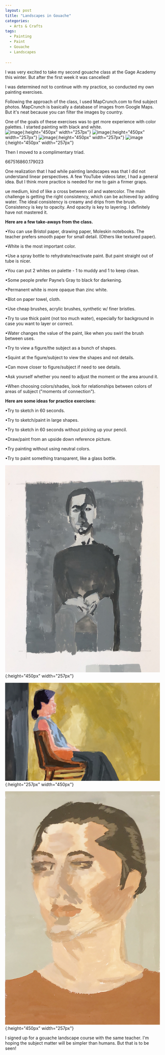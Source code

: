 ```yaml
---
layout: post
title: "Landscapes in Gouache"
categories:
  - Arts & Crafts
tags:
  - Painting
  - Paint
  - Gouache
  - Landscapes

---
```




I was very excited to take my second gouache class at the Gage Academy this winter.  But after the first week it was cancelled!

I was determined not to continue with my practice, so conducted my own painting exercises.

Following the approach of the class, I used MapCrunch.com to find subject photos.  MapCrunch is basically a database of images from Google Maps.  But it's neat because you can filter the images by country.

One of the goals of these exercises was to get more experience with color palettes.  I started painting with black and white.  
![image](/assets/images/667516926.935578.jpeg){:height="450px" width="257px"}
![image](/assets/images/667516897.351874.jpeg){:height="450px" width="257px"}
![image](/assets/images/667516860.179023.jpeg){:height="450px" width="257px"}
![image](/assets/images/667516926.935578.jpeg){:height="450px" width="257px"}

Then I moved to a complimentary triad.

667516860.179023

One realization that I had while painting landscapes was that I did not understand linear perspectives.  A few YouTube videos later, I had a general idea.  But I think more practice is needed for me to gain a firmer graps.





ue medium, kind of like a cross between oil and watercolor.  The main challenge is getting the right consistency, which can be achieved by adding water. The ideal consistency is creamy and drips from the brush.  Consistency is key to opacity.  And opacity is key to layering.  I definitely have not mastered it.

**Here are a few take-aways from the class.**

•You can use Bristol paper, drawing paper, Moleskin notebooks.  The teacher prefers smooth paper for small detail. (Others like textured paper).

•White is the most important color.

•Use a spray bottle to rehydrate/reactivate paint.  But paint straight out of tube is nicer.

•You can put 2 whites on palette - 1 to muddy and 1 to keep clean.

•Some people prefer Payne’s Gray to black for darkening.

•Permanent white is more opaque than zinc white.

•Blot on paper towel, cloth.

•Use cheap brushes, acrylic brushes, synthetic w/ finer bristles.

•Try to use thick paint (not too much water), especially for background in case you want to layer or correct.

•Water changes the value of the paint, like when you swirl the brush between uses.

•Try to view a figure/the subject as a bunch of shapes.

•Squint at the figure/subject to view the shapes and not details.

•Can move closer to figure/subject if need to see details.

•Ask yourself whether you need to adjust the moment or the area around it.

•When choosing colors/shades, look for relationships between colors of areas of subject ("moments of connection").



**Here are some ideas for practice exercises:**

•Try to sketch in 60 seconds.

•Try to sketch/paint in large shapes.

•Try to sketch in 60 seconds without picking up your pencil.

•Draw/paint from an upside down reference picture.

•Try painting without using neutral colors.

•Try to paint something transparent, like a glass bottle.

![image](/assets/images/Painting2.jpeg){:height="450px" width="257px"}


![image](/assets/images/Painting3.jpeg){:height="257px" width="450px"}


![image](/assets/images/Painting4.jpeg){:height="450px" width="257px"}

I signed up for a gouache landscape course with the same teacher.  I'm hoping the subject matter will be simpler than humans.  But that is to be seen!
